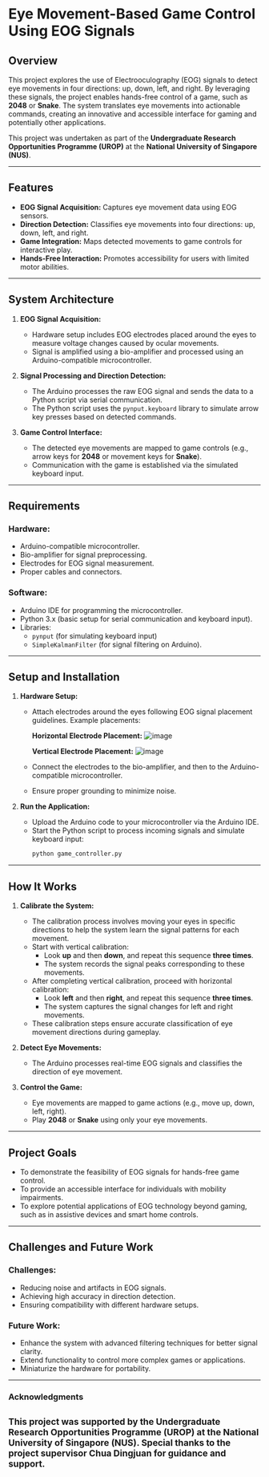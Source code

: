 # Eye Movement-Based Game Control Using EOG Signals

## Overview
This project explores the use of Electrooculography (EOG) signals to detect eye movements in four directions: up, down, left, and right. By leveraging these signals, the project enables hands-free control of a game, such as **2048** or **Snake**. The system translates eye movements into actionable commands, creating an innovative and accessible interface for gaming and potentially other applications.

This project was undertaken as part of the **Undergraduate Research Opportunities Programme (UROP)** at the **National University of Singapore (NUS)**.

---

## Features
- **EOG Signal Acquisition:** Captures eye movement data using EOG sensors.
- **Direction Detection:** Classifies eye movements into four directions: up, down, left, and right.
- **Game Integration:** Maps detected movements to game controls for interactive play.
- **Hands-Free Interaction:** Promotes accessibility for users with limited motor abilities.

---

## System Architecture

1. **EOG Signal Acquisition:**
   - Hardware setup includes EOG electrodes placed around the eyes to measure voltage changes caused by ocular movements.
   - Signal is amplified using a bio-amplifier and processed using an Arduino-compatible microcontroller.

2. **Signal Processing and Direction Detection:**
   - The Arduino processes the raw EOG signal and sends the data to a Python script via serial communication.
   - The Python script uses the `pynput.keyboard` library to simulate arrow key presses based on detected commands.

3. **Game Control Interface:**
   - The detected eye movements are mapped to game controls (e.g., arrow keys for **2048** or movement keys for **Snake**).
   - Communication with the game is established via the simulated keyboard input.

---

## Requirements

### Hardware:
- Arduino-compatible microcontroller.
- Bio-amplifier for signal preprocessing.
- Electrodes for EOG signal measurement.
- Proper cables and connectors.

### Software:
- Arduino IDE for programming the microcontroller.
- Python 3.x (basic setup for serial communication and keyboard input).
- Libraries:
  - `pynput` (for simulating keyboard input)
  - `SimpleKalmanFilter` (for signal filtering on Arduino).

---

## Setup and Installation

1. **Hardware Setup:**
   - Attach electrodes around the eyes following EOG signal placement guidelines. Example placements:

     **Horizontal Electrode Placement:**
     ![image](https://github.com/user-attachments/assets/d22ad764-3116-4f31-b906-622bcbe07e42)

     **Vertical Electrode Placement:**
     ![image](https://github.com/user-attachments/assets/7551db7a-bd91-4c22-b9fc-f049812a3f0e)

   - Connect the electrodes to the bio-amplifier, and then to the Arduino-compatible microcontroller.
   - Ensure proper grounding to minimize noise.

2. **Run the Application:**
   - Upload the Arduino code to your microcontroller via the Arduino IDE.
   - Start the Python script to process incoming signals and simulate keyboard input:
     ```bash
     python game_controller.py
     ```

---

## How It Works

1. **Calibrate the System:**
   - The calibration process involves moving your eyes in specific directions to help the system learn the signal patterns for each movement.
   - Start with vertical calibration:
     - Look **up** and then **down**, and repeat this sequence **three times**.
     - The system records the signal peaks corresponding to these movements.
   - After completing vertical calibration, proceed with horizontal calibration:
     - Look **left** and then **right**, and repeat this sequence **three times**.
     - The system captures the signal changes for left and right movements.
   - These calibration steps ensure accurate classification of eye movement directions during gameplay.

2. **Detect Eye Movements:**
   - The Arduino processes real-time EOG signals and classifies the direction of eye movement.

3. **Control the Game:**
   - Eye movements are mapped to game actions (e.g., move up, down, left, right).
   - Play **2048** or **Snake** using only your eye movements.

---

## Project Goals
- To demonstrate the feasibility of EOG signals for hands-free game control.
- To provide an accessible interface for individuals with mobility impairments.
- To explore potential applications of EOG technology beyond gaming, such as in assistive devices and smart home controls.

---

## Challenges and Future Work

### Challenges:
- Reducing noise and artifacts in EOG signals.
- Achieving high accuracy in direction detection.
- Ensuring compatibility with different hardware setups.

### Future Work:
- Enhance the system with advanced filtering techniques for better signal clarity.
- Extend functionality to control more complex games or applications.
- Miniaturize the hardware for portability.

---

### Acknowledgments
<sub>This project was supported by the **Undergraduate Research Opportunities Programme (UROP)** at the **National University of Singapore (NUS)**. Special thanks to the project supervisor Chua Dingjuan for guidance and support.</sub>
---

